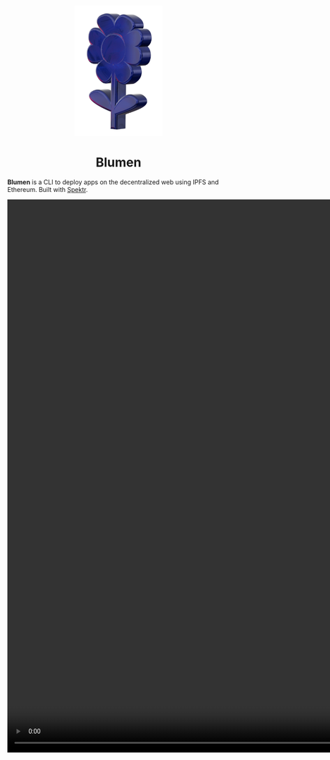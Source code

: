<div align="center">
  <img src="/logo.png" width="200" />
  <h1>Blumen</h1>
</div>

**Blumen** is a CLI to deploy apps on the decentralized web using IPFS and Ethereum. Built with [Spektr](https://github.com/StauroDEV/spektr).

<video src="/blumen.mp4" height="1254" width="960" controls />

## Features

- **Multi-Provider Deployment**: Deploy your web app simultaneously on multiple IPFS providers, including [web3.storage](https://web3.storage), [Gateway3](https://gw3.app) and [Filebase](https://filebase.com).
- **ENS and DNSLink Integration**: Seamlessly integrate with [ENS](https://ens.domains) and [DNSLink](https://dnslink.dev) to update your Content-Hash, making it easier for users to access your web app via ENS gateways.
- **Safe Integration**: Add an extra layer of security and decentralization with [Safe](https://safe.global) multi-sig.

## Installation

Node.js 18 or newer is required.

::: code-group

```bash [npm]
npm i -g blumen
```

```bash [pnpm]
pnpm i -g blumen
```

```bash [bun]
bun i -g blumen
```

:::

